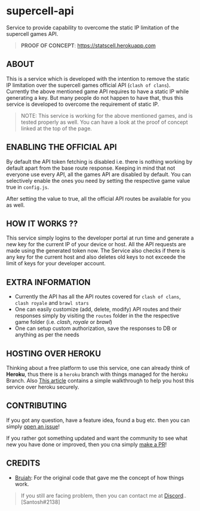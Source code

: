 # supercell-api
Service to provide capability to overcome the static IP limitation of the supercell games API.

> **PROOF OF CONCEPT**: https://statscell.herokuapp.com

## ABOUT
This is a service which is developed with the intention to remove the static IP limitation over the supercell games official API (`clash of clans`).
Currently the above mentioned game API requires to have a static IP while generating a key. But many people do not happen to have that, thus this service is developed to overcome the requirement of static IP.

> NOTE: This service is working for the above mentioned games, and is tested properly as well. You can have a look at the proof of concept linked at the top of the page.

## ENABLING THE OFFICIAL API
By default the API token fetching is disabled i.e. there is nothing working by default apart from the base route response. Keeping in mind that not everyone use every API, all the games API are disabled by default. You can selectively enable the ones you need by setting the respective game value true in `config.js`.

After setting the value to true, all the official API routes be available for you as well.

## HOW IT WORKS ??
This service simply logins to the developer portal at run time and generate a new key for the current IP of your device or host. All the API requests are made using the generated token now. The Service also checks if there is any key for the current host and also deletes old keys to not exceede the limit of keys for your developer account.

## EXTRA INFORMATION
- Currently the API has all the API routes covered for `clash of clans`, `clash royale` and `brawl stars`
- One can easily customize (add, delete, modify) API routes and their responses simply by visiting the `routes` folder in the the respective game folder (i.e. _clash_, _royale_ or _brawl_)
- One can setup custom authorization, save the responses to DB or anything as per the needs

## HOSTING OVER HEROKU
Thinking about a free platform to use this service, one can already think of **Heroku**, thus there is a `heroku` branch with things managed for the heroku Branch.
Also [This article](https://blog.santoshb.com.np/articles/supercell-api) contains a simple walkthrough to help you host this service over heroku securely.

## CONTRIBUTING
If you got any question, have a feature idea, found a bug etc. then you can simply [open an issue](https://github.com/TheLearneer/supercell-api/issues/new)!

If you rather got something updated and want the community to see what new you have done or improved, then you cna simply [make a PR](https://github.com/TheLearneer/supercell-api/pulls)!

## CREDITS
- [Brujah](https://github.com/brujah/nodejs-cocapi): For the original code that gave me the concept of how things work.

> If you still are facing problem, then you can contact me at [Discord](https://discordapp.com/).. [Santosh#2138]